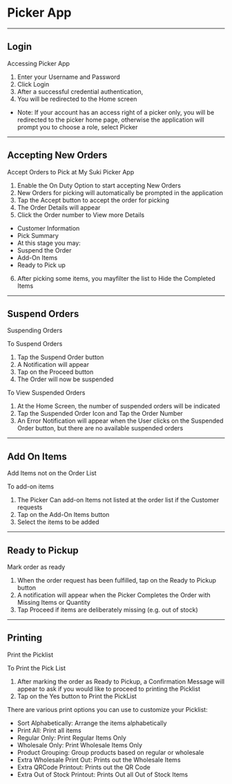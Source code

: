 
Picker App
=======

---
Login
----------
Accessing Picker App

1. Enter your Username and Password
2. Click Login
3. After a successful credential authentication,
4. You will be redirected to the Home screen
 * Note: If your account has an access right of a picker only, you will be redirected to the picker home page, 
otherwise the application will prompt you to choose a role, select Picker

---
Accepting New Orders 
----------
Accept Orders to Pick at My Suki Picker App

1. Enable the On Duty Option to start accepting New Orders
2. New Orders for picking will automatically be prompted in the application
3. Tap the Accept button to accept the order for picking
4. The Order Details will appear
5. Click the Order number to View more Details
 * Customer Information
 * Pick Summary
 * At this stage you may:
 * Suspend the Order
 * Add-On Items
 * Ready to Pick up
6. After picking some items, you mayfilter the list to Hide the Completed Items

---
Suspend Orders
----------
Suspending Orders

To Suspend Orders
 
1. Tap the Suspend Order button
2. A Notification will appear
3. Tap on the Proceed button
4. The Order will now be suspended

To View Suspended Orders

1. At the Home Screen, the number of suspended orders will be indicated
2. Tap the Suspended Order Icon and Tap the Order Number
3. An Error Notification will appear when the User clicks on the Suspended Order button, but there are no available suspended orders

---
Add On Items 
----------
Add Items not on the Order List 

To add-on items

1. The Picker Can add-on Items not listed at the order list if the Customer requests
2. Tap on the Add-On Items button
3. Select the items to be added

---
Ready to Pickup
----------
Mark order as ready 

1. When the order request has been fulfilled, tap on the Ready to Pickup button
2. A notification will appear when the Picker Completes the Order with Missing Items or Quantity
3. Tap Proceed if items are deliberately missing (e.g. out of stock)

---
Printing
----------
Print the Picklist 

To Print the Pick List
1. After marking the order as Ready to Pickup, a Confirmation Message will appear to ask if you would like to proceed to printing the Picklist
2. Tap on the Yes button to Print the PickList

There are various print options you can use to customize your Picklist:

* Sort Alphabetically: Arrange the items alphabetically
* Print All: Print all items
* Regular Only: Print Regular Items Only
* Wholesale Only: Print Wholesale Items Only
* Product Grouping: Group products based on regular or wholesale
* Extra Wholesale Print Out: Prints out the Wholesale Items
* Extra QRCode Printout: Prints out the QR Code
* Extra Out of Stock Printout: Prints Out all Out of Stock Items



